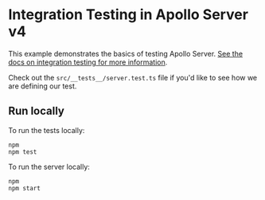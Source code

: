 # Integration Testing in Apollo Server v4

This example demonstrates the basics of testing Apollo Server. [See the docs on integration testing for more information](https://www.apollographql.com/docs/apollo-server/v4/testing/testing/).

Check out the `src/__tests__/server.test.ts` file if you'd like to see how we are defining our test.

## Run locally

To run the tests locally:

```shell
npm
npm test
```

To run the server locally:

```shell
npm
npm start
```
